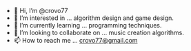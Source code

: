 - 👋 Hi, I’m @crovo77
- 👀 I’m interested in ... algorithm design and game design.
- 🌱 I’m currently learning ... programming techniques.
- 💞️ I’m looking to collaborate on ... music creation algorithms.
- 📫 How to reach me ... crovo77@gmail.com

<!---
crovo77/crovo77 is a ✨ special ✨ repository because its `README.md` (this file) appears on your GitHub profile.
You can click the Preview link to take a look at your changes.
--->
